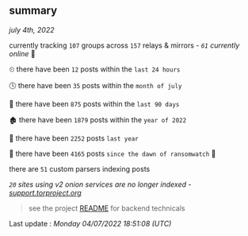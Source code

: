 
## summary
_july 4th, 2022_

currently tracking `107` groups across `157` relays & mirrors - _`61` currently online_ 📡

⏲ there have been `12` posts within the `last 24 hours`

🕓 there have been `35` posts within the `month of july`

📅 there have been `875` posts within the `last 90 days`

🏚 there have been `1879` posts within the `year of 2022`

🚀 there have been `2252` posts `last year`

🦕 there have been `4165` posts `since the dawn of ransomwatch` 🐣

there are `51` custom parsers indexing posts

_`20` sites using v2 onion services are no longer indexed - [support.torproject.org](https://support.torproject.org/onionservices/v2-deprecation/)_

> see the project [README](https://github.com/jmousqueton/ransomwatch#readme) for backend technicals



Last update : _Monday 04/07/2022 18:51:08 (UTC)_

